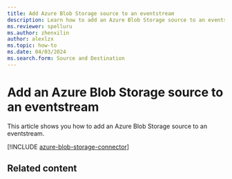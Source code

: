 ```yaml
---
title: Add Azure Blob Storage source to an eventstream
description: Learn how to add an Azure Blob Storage source to an eventstream.
ms.reviewer: spelluru
ms.author: zhenxilin
author: alexlzx
ms.topic: how-to
ms.date: 04/03/2024
ms.search.form: Source and Destination
---
```


# Add an Azure Blob Storage source to an eventstream
This article shows you how to add an Azure Blob Storage source to an eventstream. 

[!INCLUDE [azure-blob-storage-connector](./includes/azure-blob-storage-connector.md)]

## Related content
